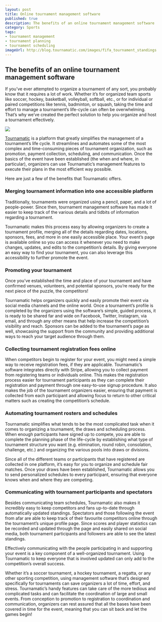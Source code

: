 ```yaml
---
layout: post
title: Online tournament management software
published: true
description: The benefits of an online tournament management software
category: Sports
tags:
- tournament management
- tournament planning
- tournament scheduling
imageUrl: http://blog.tournamatic.com/images/fifa_tournament_standings.jpg
---
```



## The benefits of an online tournament management software

If you’ve ever attempted to organize a tournament of any sort, you probably know that it requires a lot of work. Whether it’s for organized team sports like soccer, hockey, basketball, volleyball, softball, etc., or for individual or paired competitions like tennis, badminton, or squash, taking the time and effort to manage a tournament’s life-cycle can often be overwhelming. That’s why we’ve created the perfect solution to help you organize and host a tournament effectively. 
<!--more-->
![](/images/fifa_tournament_standings.jpg)

[Tournamatic](https://www.tournamatic.com) is a platform that greatly simplifies the management of a tournament’s life cycle. It streamlines and automates some of the most complex and time-consuming pieces of tournament organization, such as promotion, payment collection, scheduling, and communication. Once the basics of the event have been established (the when and where, in particular), organizers can use Tournamatic’s management features to execute their plans in the most efficient way possible.

Here are just a few of the benefits that Tournamatic offers.

### Merging tournament information into one accessible platform
Traditionally, tournaments were organized using a pencil, paper, and a lot of people-power. Since then, tournament management software has made it easier to keep track of the various details and tidbits of information regarding a tournament. 

Tournamatic makes this process easy by allowing organizers to create a tournament profile, merging all of the details regarding dates, locations, sponsors, fees, and more in one easily accessible place. Your event’s page is available online so you can access it whenever you need to make changes, updates, and edits to the competition’s details. By giving everyone an easy way to find your tournament, you can also leverage this accessibility to further promote the event. 

### Promoting your tournament
Once you’ve established the time and place of your tournament and have confirmed venues, volunteers, and potential sponsors, you’re ready for the next piece of the puzzle, the competitors!  

Tournamatic helps organizers quickly and easily promote their event via social media channels and the online world. Once a tournament’s profile is completed by the organizers using the software’s simple, guided process, it is ready to be shared far and wide on Facebook, Twitter, Instagram, via email, and through any other means that help increase the competition’s visibility and reach. Sponsors can be added to the tournament’s page as well, showcasing the support from the community and providing additional ways to reach your target audience through them. 

### Collecting tournament registration fees online
When competitors begin to register for your event, you might need a simple way to receive registration fees, if they are applicable. Tournamatic’s software integrates directly with Stripe, allowing you to collect payment from registering teams or individuals online. This makes the registration process easier for tournament participants as they can complete their registration and payment through one easy-to-use signup procedure. It also makes the job of the tournament organizers easier, ensuring that payment is collected from each participant and allowing focus to return to other critical matters such as creating the competition’s schedule. 

### Automating tournament rosters and schedules
Tournamatic simplifies what tends to be the most complicated task when it comes to organizing a tournament, the draws and scheduling process. When enough participants have signed up to compete, you are able to complete the planning phase of the life-cycle by establishing what type of tournament structure you want (e.g. elimination, round robin, consolation, challenge, etc.) and organizing the various pools into draws or divisions. 

Since all of the different teams or participants that have registered are collected in one platform, it’s easy for you to organize and schedule fair matches. Once your draws have been established, Tournamatic allows you to send personalized schedules to every participant, ensuring that everyone knows when and where they are competing.

### Communicating with tournament participants and spectators
Besides communicating team schedules, Tournamatic also makes it incredibly easy to keep competitors and fans up-to-date through automatically updated standings. Spectators and those following the event from afar are able to keep track of their favourite competitors online through the tournament’s unique profile page. Since scores and player statistics can be recorded and updated through the page and easily shared on social media, both tournament participants and followers are able to see the latest standings. 

Effectively communicating with the people participating in and supporting your event is a key component of a well-organized tournament. Using Tournamatic to keep everyone that is involved updated can only add to the competition’s overall success. 

Whether it’s a soccer tournament, a hockey tournament, a regatta, or any other sporting competition, using management software that’s designed specifically for tournaments can save organizers a lot of time, effort, and stress. Tournamatic’s handy features can take care of the more tedious and complicated tasks and can facilitate the coordination of large and small events. From conception to promotion to registration to coordination and communication, organizers can rest assured that all the bases have been covered in time for the event, meaning that you can sit back and let the games begin!

